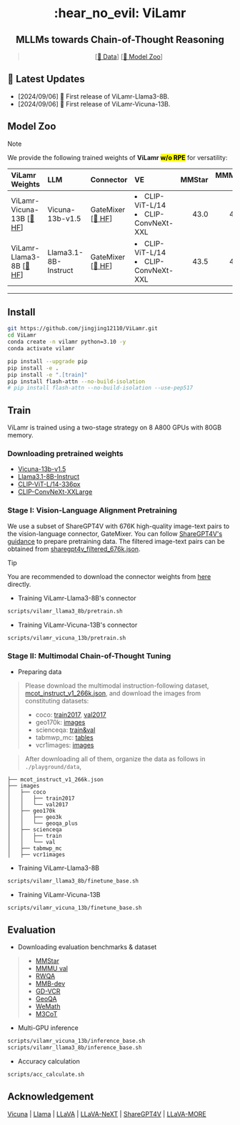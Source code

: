 <div align="center">
<h1> :hear_no_evil: ViLamr</h1> 
<h2>MLLMs towards Chain-of-Thought Reasoning</h2> 

[//]: # (> [[Paper]&#40;&#41;] [[📝 Project Page]&#40;https://mm-vl.github.io/vilamr/&#41;] )
> [[🤗 Data](https://huggingface.co/datasets/JingjingJiang/MCoT-Instruct-266K)] [[🤗 Model Zoo](https://huggingface.co/collections/JingjingJiang/vilamr-66d02b6b74809ac0b6b09675)]
</div>


## 📢 Latest Updates

- [2024/09/06] 📌 First release of ViLamr-Llama3-8B.
- [2024/09/06] 📌 First release of ViLamr-Vicuna-13B.

## Model Zoo

[//]: # (ViLamr can be instantiated with popular LLMs &#40;e.g., vicuna-13b-v1.5, Llama3.1-8b&#41;.)

> [!NOTE]
> We provide the following trained weights of **ViLamr <mark>w/o RPE</mark>** for versatility:

| ViLamr Weights                                                                      | LLM                  | Connector                                                                         | VE                                        | MMStar |   MMMU-v | RWQA |   MMB-d | GD-VCR | GeoQA | WeMath | M3CoT (ZS) |
|:------------------------------------------------------------------------------------| :------------------- |:-------------------------------------------------------------------------------------|:------------------------------------------|-------:|---------:|-----:|--------:|-------:|------:|-------:|-----------:|
| ViLamr-Vicuna-13B [[🤗 HF](https://huggingface.co/JingjingJiang/vilamr-vicuna-13b)] | Vicuna-13b-v1.5      | GateMixer [[🤗 HF](https://huggingface.co/JingjingJiang/vilamr-vicuna-13b-pretrain)] | <li> CLIP-ViT-L/14 <li> CLIP-ConvNeXt-XXL |   43.0 |     42.3 | 62.2 |    76.0 |   87.9 |  64.8 |   32.2 |       45.2 |
| ViLamr-Llama3-8B [[🤗 HF](https://huggingface.co/JingjingJiang/vilamr-llama3-8b)]   | Llama3.1-8B-Instruct | GateMixer [[🤗 HF](https://huggingface.co/JingjingJiang/vilamr-llama3-8b-pretrain)]  | <li> CLIP-ViT-L/14 <li> CLIP-ConvNeXt-XXL  |   43.5 |     41.4 | 60.1 |    75.3 |   87.0 |  70.8 |   33.0 |       44.0 |

---

## Install

```bash
git https://github.com/jingjing12110/ViLamr.git
cd ViLamr
conda create -n vilamr python=3.10 -y
conda activate vilamr

pip install --upgrade pip   
pip install -e .
pip install -e ".[train]"
pip install flash-attn --no-build-isolation
# pip install flash-attn --no-build-isolation --use-pep517
```

## Train

ViLamr is trained using a two-stage strategy on 8 A800 GPUs with 80GB memory.

### Downloading pretrained weights

- [Vicuna-13b-v1.5](https://huggingface.co/lmsys/vicuna-13b-v1.5)
- [Llama3.1-8B-Instruct](https://huggingface.co/meta-llama/Meta-Llama-3.1-8B-Instruct)
- [CLIP-ViT-L/14-336px](https://huggingface.co/openai/clip-vit-large-patch14-336)
- [CLIP-ConvNeXt-XXLarge](https://huggingface.co/laion/CLIP-convnext_xxlarge-laion2B-s34B-b82K-augreg-soup)

### Stage I: Vision-Language Alignment Pretraining

We use a subset of ShareGPT4V with 676K high-quality image-text pairs to the vision-language connector, GateMixer. You can follow [ShareGPT4V's guidance](https://github.com/ShareGPT4Omni/ShareGPT4V/blob/master/docs/Data.md) to prepare pretraining data. The filtered image-text pairs can be obtained from [sharegpt4v_filtered_676k.json](https://huggingface.co/datasets/JingjingJiang/ViLamr-Pretrain).

> [!TIP]
> You are recommended to download the connector weights from [here](https://huggingface.co/collections/JingjingJiang/vilamr-66d02b6b74809ac0b6b09675) directly.

- Training ViLamr-Llama3-8B's connector

```bash
scripts/vilamr_llama3_8b/pretrain.sh
```

- Training ViLamr-Vicuna-13B's connector

```bash
scripts/vilamr_vicuna_13b/pretrain.sh
```

### Stage II: Multimodal Chain-of-Thought Tuning

- Preparing data

> Please download the multimodal instruction-following dataset, [mcot_instruct_v1_266k.json](https://huggingface.co/datasets/JingjingJiang/MCoT-Instruct-266K), and download the images from constituting datasets:
>
> - coco: [train2017](http://images.cocodataset.org/zips/train2017.zip), [val2017](http://images.cocodataset.org/zips/val2017.zip)
> - geo170k: [images](https://huggingface.co/datasets/Luckyjhg/Geo170K/blob/main/images.zip)
> - scienceqa: [train&val](https://drive.google.com/drive/folders/1w8imCXWYn2LxajmGeGH_g5DaL2rabHevg)
> - tabmwp_mc: [tables](https://github.com/lupantech/PromptPG/tree/main/data/tabmwp)
> - vcr1images: [images](https://s3.us-west-2.amazonaws.com/ai2-rowanz/vcr1images.zip)

> After downloading all of them, organize the data as follows in `./playground/data`,

```
├── mcot_instruct_v1_266k.json
├── images
│   ├── coco
│   │   ├── train2017
│   │   └── val2017
│   ├── geo170k
│   │   ├── geo3k
│   │   └── geoqa_plus
│   ├── scienceqa
│   │   ├── train
│   │   └── val
│   ├── tabmwp_mc
│   ├── vcr1images
```

- Training ViLamr-Llama3-8B

```bash
scripts/vilamr_llama3_8b/finetune_base.sh
```

- Training ViLamr-Vicuna-13B

```bash
scripts/vilamr_vicuna_13b/finetune_base.sh
```

## Evaluation

- Downloading evaluation benchmarks & dataset

> - [MMStar](https://mmstar-benchmark.github.io/)
> - [MMMU val](https://mmmu-benchmark.github.io/)
> - [RWQA](https://x.ai/blog/grok-1.5v)
> - [MMB-dev](https://github.com/open-compass/MMBench)
> - [GD-VCR](https://gd-vcr.github.io/)
> - [GeoQA](https://github.com/pipilurj/G-LLaVA)
> - [WeMath](https://we-math.github.io/)
> - [M3CoT](https://lightchen233.github.io/m3cot.github.io/index.html)

- Multi-GPU inference

```bash
scripts/vilamr_vicuna_13b/inference_base.sh
scripts/vilamr_llama3_8b/inference_base.sh
```

- Accuracy calculation

```bash
scripts/acc_calculate.sh
```

## Acknowledgement

[Vicuna](https://github.com/lm-sys/FastChat) | [Llama](https://github.com/lm-sys/FastChat) | [LLaVA](https://github.com/haotian-liu/LLaVA) | [LLaVA-NeXT](https://github.com/LLaVA-VL/LLaVA-NeXT) | [ShareGPT4V](https://github.com/ShareGPT4Omni/ShareGPT4V) | [LLaVA-MORE](https://github.com/aimagelab/LLaVA-MORE)

[//]: #
[//]: #

